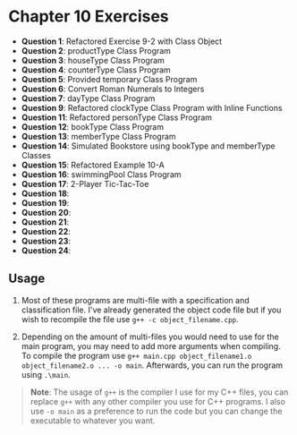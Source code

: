 # Chapter 10 Exercises

- **Question 1**: Refactored Exercise 9-2 with Class Object
- **Question 2**: productType Class Program
- **Question 3**: houseType Class Program
- **Question 4**: counterType Class Program
- **Question 5**: Provided temporary Class Program
- **Question 6**: Convert Roman Numerals to Integers
- **Question 7**: dayType Class Program
- **Question 9**: Refactored clockType Class Program with Inline Functions
- **Question 11**: Refactored personType Class Program
- **Question 12**: bookType Class Program
- **Question 13**: memberType Class Program
- **Question 14**: Simulated Bookstore using bookType and memberType Classes
- **Question 15**: Refactored Example 10-A
- **Question 16**: swimmingPool Class Program
- **Question 17**: 2-Player Tic-Tac-Toe
- **Question 18**:
- **Question 19**:
- **Question 20**:
- **Question 21**:
- **Question 22**:
- **Question 23**:
- **Question 24**:

## Usage

1. Most of these programs are multi-file with a specification and classification file. I've already generated the object code file but if you wish to recompile the file use `g++ -c object_filename.cpp`.

2. Depending on the amount of multi-files you would need to use for the main program, you may need to add more arguments when compiling. To compile the program use `g++ main.cpp object_filename1.o object_filename2.o ... -o main`. Afterwards, you can run the program using `.\main`.

> **Note**: The usage of `g++` is the compiler I use for my C++ files, you can replace `g++` with any other compiler you use for C++ programs.
> I also use `-o main` as a preference to run the code but you can change the executable to whatever you want.
